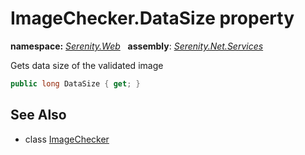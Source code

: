 # ImageChecker.DataSize property
**namespace:** *[Serenity.Web](../../README.md#serenity.web-namespace)*   **assembly**: *[Serenity.Net.Services](../../README.md)*

Gets data size of the validated image

```csharp
public long DataSize { get; }
```

## See Also

* class [ImageChecker](../ImageChecker.md)